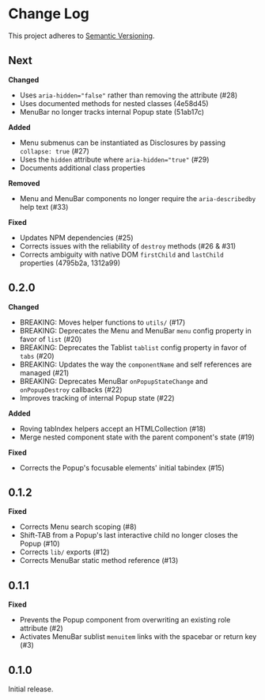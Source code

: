 # Change Log
This project adheres to [Semantic Versioning](http://semver.org/).

## Next

**Changed**

- Uses `aria-hidden="false"` rather than removing the attribute (#28)
- Uses documented methods for nested classes (4e58d45)
- MenuBar no longer tracks internal Popup state (51ab17c)

**Added**

- Menu submenus can be instantiated as Disclosures by passing `collapse: true` (#27)
- Uses the `hidden` attribute where `aria-hidden="true"` (#29)
- Documents additional class properties

**Removed**

- Menu and MenuBar components no longer require the `aria-describedby` help text (#33)

**Fixed**

- Updates NPM dependencies (#25)
- Corrects issues with the reliability of `destroy` methods (#26 & #31)
- Corrects ambiguity with native DOM `firstChild` and `lastChild` properties (4795b2a, 1312a99)

## 0.2.0

**Changed**

- BREAKING: Moves helper functions to `utils/` (#17)
- BREAKING: Deprecates the Menu and MenuBar `menu` config property in favor of `list` (#20)
- BREAKING: Deprecates the Tablist `tablist` config property in favor of `tabs` (#20)
- BREAKING: Updates the way the `componentName` and self references are managed (#21)
- BREAKING: Deprecates MenuBar `onPopupStateChange` and `onPopupDestroy` callbacks (#22)
- Improves tracking of internal Popup state (#22)

**Added**

- Roving tabIndex helpers accept an HTMLCollection (#18)
- Merge nested component state with the parent component's state (#19)

**Fixed**

- Corrects the Popup's focusable elements' initial tabindex (#15)

## 0.1.2

**Fixed**

- Corrects Menu search scoping (#8)
- Shift-TAB from a Popup's last interactive child no longer closes the Popup (#10)
- Corrects `lib/` exports (#12)
- Corrects MenuBar static method reference (#13)

## 0.1.1

**Fixed**

- Prevents the Popup component from overwriting an existing role attribute (#2)
- Activates MenuBar sublist `menuitem` links with the spacebar or return key (#3)

## 0.1.0

Initial release.
